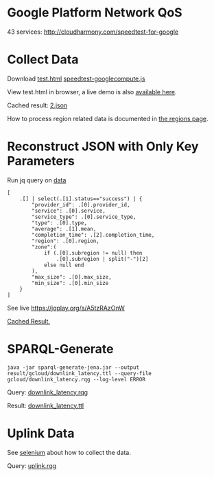 # Google Platform Network QoS
43 services: http://cloudharmony.com/speedtest-for-google

# Collect Data
Download [test.html](test.html) [speedtest-googlecompute.js](speedtest-googlecompute.js) 

View test.html in browser, a live demo is also [available here](https://miranda-zhang.github.io/cloud-computing-schema/cloudharmony/google/test.html).

Cached result: [2.json](data/2.json)

How to process region related data is documented in  [the regions page](../../gcloud/region.md#cloudHarmony-data).

# Reconstruct JSON with Only Key Parameters
Run jq query on [data](#collect-data)
```
[
    .[] | select(.[1].status=="success") | {
        "provider_id": .[0].provider_id,
        "service": .[0].service,
        "service_type": .[0].service_type,
        "type": .[0].type,
        "average": .[1].mean,
        "completion_time": .[2].completion_time,
        "region": .[0].region,
        "zone":(
            if (.[0].subregion != null) then
                .[0].subregion | split("-")[2] 
            else null end
        ),
        "max_size": .[0].max_size,
        "min_size": .[0].min_size
    }
]
```
See live https://jqplay.org/s/A5tzRAzOnW

[Cached Result.](../../jq/gcloud/downlink_latency.json)

# SPARQL-Generate
```
java -jar sparql-generate-jena.jar --output result/gcloud/downlink_latency.ttl --query-file gcloud/downlink_latency.rqg --log-level ERROR
```
Query: [downlink_latency.rqg](../../sparql-generate/gcloud/downlink_latency.rqg)

Result: [downlink_latency.ttl](../../sparql-generate/result/gcloud/downlink_latency.ttl)

# Uplink Data
See [selenium](../selenium) about how to collect the data.

Query: [uplink.rqg](../../sparql-generate/gcloud/uplink.rqg)